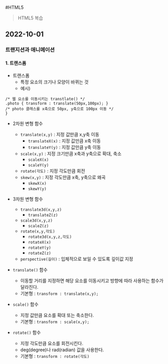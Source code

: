 #HTML5

> HTML5 복습

## 2022-10-01

### 트랜지션과 애니메이션

#### 1. 트랜스폼

- 트랜스폼
  - 특정 요소의 크기나 모양이 바뀌는 것
  - 예시)

```
/* 웹 요소를 이동시키는 transtlate() */
.photo { transform : translate(50px,100px); }
/* photo 클래스를 x축으로 50px, y축으로 100px 이동 */
}
```

- 2차원 변형 함수

  - `translate(x,y)` : 지정 값만큼 x,y축 이동
    - `translateX(x)` : 지정 값만큼 x축 이동
    - `translateY(y)` : 지정 값만큼 y축 이동
  - `scale(x,y)` : 지정 크기만큼 x축과 y축으로 확대, 축소
    - `scaleX(x)`
    - `scaleY(y)`
  - `rotate(각도)` : 지정 각도만큼 회전
  - `skew(x,y)` : 지정 각도만큼 x축, y축으로 왜곡
    - `skewX(x)`
    - `skewY(y)`

- 3차원 변형 함수

  - `translate3d(x,y,z)`
    - `translateZ(z)`
  - `scale3d(x,y,z)`
    - `scaleZ(z)`
  - `rotate(x,y,각도)`
    - `rotate3d(x,y,z,각도)`
    - `rotateX(x)`
    - `rotateY(y)`
    - `rotateZ(z)`
  - `perspective(길이)` : 입체적으로 보일 수 있도록 깊이값 지정

- `translate()` 함수
  - 이동할 거리를 지정하면 해당 요소를 이동시키고 방향에 따라 사용하는 함수가 달라진다.
  - 기본형 : `transform : translate(x,y);`
- `scale()` 함수
  - 지정 값만큼 요소를 확대 또는 축소한다.
  - 기본형 : `transform : scale(x,y);`
- `rotate()` 함수
  - 지정 각도만큼 요소를 회전시킨다.
  - deg(degree)나 rad(radian) 값을 사용한다.
  - 기본형 : `transform : rotate(각도)`
